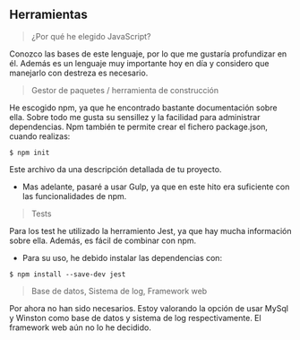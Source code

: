 ## Herramientas


> ¿Por qué he elegido JavaScript?

Conozco las bases de este lenguaje, por lo que me gustaría profundizar en él. Además es un lenguaje muy importante hoy en día y considero que manejarlo con destreza es necesario.


> Gestor de paquetes / herramienta de construcción

He escogido npm, ya que he encontrado bastante documentación sobre ella. Sobre todo me gusta su sensillez y la facilidad para administrar dependencias. 
Npm también te permite crear el fichero package.json, cuando realizas:
~~~
$ npm init
~~~
Este archivo da una descripción detallada de tu proyecto.

- Mas adelante, pasaré a usar Gulp, ya que en este hito era suficiente con las funcionalidades de npm.


> Tests

Para los test he utilizado la herramiento Jest, ya que hay mucha información sobre ella. Además, es fácil de combinar con npm.
- Para su uso, he debido instalar las dependencias con:
~~~
$ npm install --save-dev jest
~~~


> Base de datos, Sistema de log, Framework web

Por ahora no han sido necesarios. Estoy valorando la opción de usar MySql y Winston como base de datos y sistema de log respectivamente. El framework web aún no lo he decidido.

